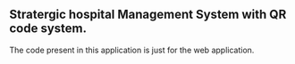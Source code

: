 ## Stratergic hospital Management System with QR code system.
The code present in this application is just for the web application. 